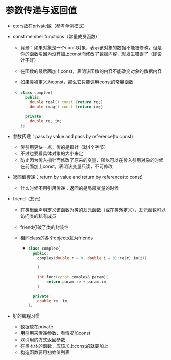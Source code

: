 # 参数传递与返回值

- ctors放在private区（参考单例模式）

- const member functions（常量成员函数）

  - 背景：如果对象是一个const对象，表示该对象的数据不能被修改，但是你的函数名因为没有加上const而修改了数据内容，就发生错误了（即设计不好）

  - 在函数的最后面加上const，表明该函数的内容不能改变对象的数据内容

  - 如果类被定义为const，那么它只能调用const的常量函数

  - ```cpp
    class complex{
      public:
        double real() const {return re;}
        double imag() const {return im;}
       
      private:
        double re, im;
    };
    ```

- 参数传递：pass by value and pass by reference(to const)

  - 传引用更快一点，传的是指针（就4个字节）
  - 不过也要看具体对象的大小来定
  - 防止因为传入指针而修改了原来的变量，所以可以在传入引用对象的时候在前面加上const，表明该变量只读，不可修改

- 返回值传递：return by value and return by reference(to const)

  - 什么时候不用引用传递：返回的是局部变量的时候

- friend（友元）

  - 在类里面声明定义该函数为类的友元函数（或在类外定义），友元函数可以访问类的私有成员

  - friend打破了类的封装性

  - 相同class的各个objects互为friends

    - ```cpp
      class complex{
        public:
          complex(double r = 0, double i = 0):re(r) im(i){
              
          }
          
          int func(const complex& param){
              return param.re + param.im;
          }
          
        private:
          double re, im;
      };
      ```

- 好的编程习惯

  - 数据放在private
  - 用引用来传递参数，看情况加const
  - 以引用的方式返回参数
  - 在类本体的函数，应该加上const的就要加上
  - 构造函数要用初始值列表